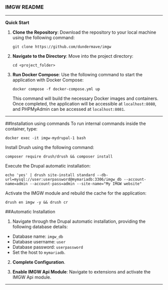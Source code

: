 ### IMGW README

---

**Quick Start**

1. **Clone the Repository**:
   Download the repository to your local machine using the following command:
   ```
   git clone https://github.com/dundermave/imgw
   ```

2. **Navigate to the Directory**:
   Move into the project directory:
   ```
   cd <project_folder>
   ```

3. **Run Docker Compose**:
   Use the following command to start the application with Docker Compose:
   ```
   docker compose -f docker-compose.yml up
   ```

   This command will build the necessary Docker images and containers. Once completed, the application will be accessible at `localhost:8080`, and PHPMyAdmin can be accessed at `localhost:8081`.

---

##Installation using commands
   To run internal commands inside the container, type:
   ```
   docker exec -it imgw-mydrupal-1 bash
   ```

   Install Drush using the following command:
   ```
   composer require drush/drush && composer install
   ```

   Execute the Drupal automatic installation:
   ```
   echo 'yes' | drush site-install standard --db-url=mysql://user:userpassword@mymariadb:3306/imgw_db --account-name=admin --account-pass=admin --site-name="My IMGW website"
   ```

   Activate the IMGW module and rebuild the cache for the application:
   ```
   drush en imgw -y && drush cr
   ```

##Automatic Installation
1. Navigate through the Drupal automatic installation, providing the following database details:
  - Database name: `imgw_db`
  - Database username: `user`
  - Database password: `userpassword`
  - Set the host to `mymariadb`.


2. **Complete Configuration**.


3. **Enable IMGW Api Module**:
   Navigate to extensions and activate the IMGW Api module.



---
